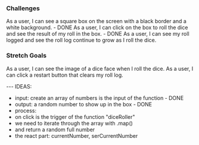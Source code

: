 ### Challenges 
As a user, I can see a square box on the screen with a black border and a white background. - DONE
As a user, I can click on the box to roll the dice and see the result of my roll in the box. - DONE
As a user, I can see my roll logged and see the roll log continue to grow as I roll the dice.
### Stretch Goals
As a user, I can see the image of a dice face when I roll the dice.
As a user, I can click a restart button that clears my roll log.

--- IDEAS: 
- input: create an array of numbers is the input of the function - DONE
- output: a random number to show up in the box - DONE
- process:
- on click is the trigger of the function "diceRoller"
- we need to iterate through the array with .map()
- and return a random full number
- the react part: currentNumber, serCurrentNumber 